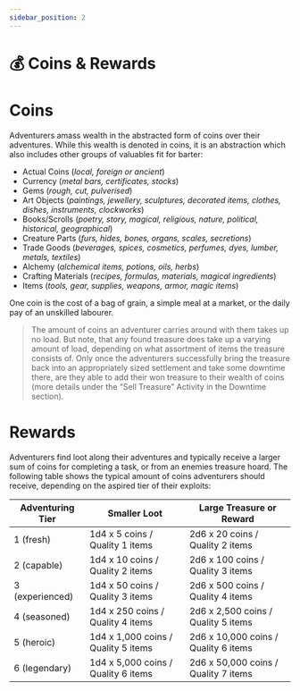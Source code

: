 ```yaml
---
sidebar_position: 2
---
```


# 💰 Coins & Rewards

# Coins

Adventurers amass wealth in the abstracted form of coins over their adventures. While this wealth is denoted in coins, it is an abstraction which also includes other groups of valuables fit for barter:

- Actual Coins (*local, foreign or ancient*)
- Currency (*metal bars, certificates, stocks*)
- Gems (*rough, cut, pulverised*)
- Art Objects (*paintings, jewellery, sculptures, decorated items, clothes, dishes, instruments, clockworks*)
- Books/Scrolls (*poetry, story, magical, religious, nature, political, historical, geographical*)
- Creature Parts (*furs, hides, bones, organs, scales, secretions*)
- Trade Goods (*beverages, spices, cosmetics, perfumes, dyes, lumber, metals, textiles*)
- Alchemy (*alchemical items, potions, oils, herbs*)
- Crafting Materials (*recipes, formulas, materials, magical ingredients*)
- Items (*tools, gear, supplies, weapons, armor, magic items*)

One coin is the cost of a bag of grain, a simple meal at a market, or the daily pay of an unskilled labourer.

> The amount of coins an adventurer carries around with them takes up no load. But note, that any found treasure does take up a varying amount of load, depending on what assortment of items the treasure consists of. Only once the adventurers successfully bring the treasure back into an appropriately sized settlement and take some downtime there, are they able to add their won treasure to their wealth of coins (more details under the “Sell Treasure” Activity in the Downtime section).
> 

# Rewards

Adventurers find loot along their adventures and typically receive a larger sum of coins for completing a task, or from an enemies treasure hoard. The following table shows the typical amount of coins adventurers should receive, depending on the aspired tier of their exploits:

| Adventuring Tier | Smaller Loot | Large Treasure or Reward |
| --- | --- | --- |
| 1 (fresh) | 1d4 x 5 coins / Quality 1 items | 2d6 x 20 coins / Quality 2 items |
| 2 (capable) | 1d4 x 10 coins / Quality 2 items | 2d6 x 100 coins / Quality 3 items |
| 3 (experienced) | 1d4 x 50 coins / Quality 3 items | 2d6 x 500 coins / Quality 4 items |
| 4 (seasoned) | 1d4 x 250 coins / Quality 4 items | 2d6 x 2,500 coins / Quality 5 items |
| 5 (heroic) | 1d4 x 1,000 coins / Quality 5 items | 2d6 x 10,000 coins / Quality 6 items |
| 6 (legendary)  | 1d4 x 5,000 coins / Quality 6 items | 2d6 x 50,000 coins / Quality 7 items |
